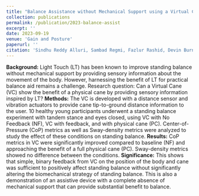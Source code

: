 ```yaml
---
title: "Balance Assistance without Mechanical Support using a Virtual Cane"
collection: publications
permalink: /publication/2023-balance-assist
excerpt: ''
date: 2023-09-19
venue: 'Gain and Posture'
paperurl: ''
citation: 'Sindhu Reddy Alluri, Sambad Regmi, Fazlur Rashid, Devin Burns, and Yun Seong Song (2022), "Balance Assistance without Mechanical Support using a Virtual Cane." Gain and Posture (submitted)'
---
```

**Background:** Light Touch (LT) has been known to improve standing balance without 
mechanical support by providing sensory information about the movement of the body. 
However, harnessing the benefit of LT for practical balance aid remains a challenge.
Research question: Can a Virtual Cane (VC) show the benefit of a physical cane by providing 
sensory information inspired by LT?
**Methods:** The VC is developed with a distance sensor and vibration actuators to provide cane 
tip-to-ground distance information to the user. 10 healthy young participants underwent a 
standing balance experiment with tandem stance and eyes closed, using VC with No Feedback 
(NF), VC with feedback, and with physical cane (PC). Center-of-Pressure (CoP) metrics as well 
as Sway-density metrics were analyzed to study the effect of these conditions on standing 
balance.
**Results:** CoP metrics in VC were significantly improved compared to baseline (NF) and
approaching the benefit of a full physical cane (PC). Sway-density metrics showed no difference 
between the conditions.
**Significance:** This shows that simple, binary feedback from VC on the position of the body and 
cane was sufficient to positively affect standing balance without significantly altering the 
biomechanical strategy of standing balance. This is also a demonstration of an assistive device 
with a complete absence of mechanical support that can provide substantial benefit to balance.
